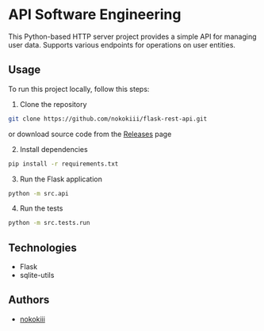 # API Software Engineering

This Python-based HTTP server project provides a simple API for managing user data. Supports various endpoints for operations on user entities.

## Usage

To run this project locally, follow this steps:

1. Clone the repository

  ```bash
  git clone https://github.com/nokokiii/flask-rest-api.git
  ```

  or download source code from the [Releases](https://github.com/nokokiii/API-Engineering-Exam/releases) page

2. Install dependencies

  ```bash
  pip install -r requirements.txt
  ```

3. Run the Flask application

  ```bash
  python -m src.api
  ```

4. Run the tests

  ```bash
  python -m src.tests.run
  ```

## Technologies

- Flask
- sqlite-utils

## Authors

- [nokokiii](github.com/nokokiii)
